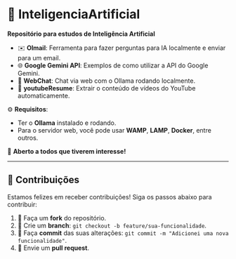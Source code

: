 # 🤖 InteligenciaArtificial

**Repositório para estudos de Inteligência Artificial**

- ✉️ **Olmail**: Ferramenta para fazer perguntas para IA localmente e enviar para um email.
- 🌐 **Google Gemini API**: Exemplos de como utilizar a API do Google Gemini.
- 💬 **WebChat**: Chat via web com o Ollama rodando localmente.
- 🎥 **youtubeResume**: Extrair o conteúdo de vídeos do YouTube automaticamente.

⚙️ **Requisitos**:
- Ter o **Ollama** instalado e rodando.
- Para o servidor web, você pode usar **WAMP**, **LAMP**, **Docker**, entre outros.

👥 **Aberto a todos que tiverem interesse!**

---

## 🤝 Contribuições

Estamos felizes em receber contribuições! Siga os passos abaixo para contribuir:

1. 🍴 Faça um **fork** do repositório.
2. 🌿 Crie um **branch**: `git checkout -b feature/sua-funcionalidade`.
3. 💾 Faça **commit** das suas alterações: `git commit -m "Adicionei uma nova funcionalidade"`.
4. 🔄 Envie um **pull request**.
